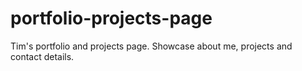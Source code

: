 # portfolio-projects-page
Tim's portfolio and projects page. Showcase about me, projects and contact details.
